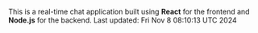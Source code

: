 This is a real-time chat application built using **React** for the frontend and **Node.js** for the backend.
Last updated: Fri Nov  8 08:10:13 UTC 2024
